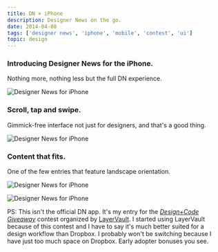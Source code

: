 ```yaml
---
title: DN × iPhone
description: Designer News on the go.
date: 2014-04-08
tags: ['designer news', 'iphone', 'mobile', 'contest', 'ui']
topic: design
---
```


### Introducing Designer News for the iPhone.

Nothing more, nothing less but the full DN experience.

![Designer News for iPhone](https://farm3.staticflickr.com/2811/13706974023_7477ed8563_b.jpg)

### Scroll, tap and swipe.

Gimmick-free interface not just for designers, and that's a good thing.

![Designer News for iPhone](https://farm8.staticflickr.com/7198/13706901213_9c20e0ecb6_b.jpg)

### Content that fits.

One of the few entries that feature landscape orientation.

![Designer News for iPhone](https://farm4.staticflickr.com/3713/13706973613_a431dc3d7a_b.jpg)

![Designer News for iPhone](https://farm8.staticflickr.com/7203/13707322804_74e193abfc_b.jpg)

PS: This isn't the official DN app. It's my entry for the _[Design+Code Giveaway](https://news.layervault.com/stories/19416-designcode-giveaway)_ contest organized by [LayerVault](https://layervault.com). I started using LayerVault because of this contest and I have to say it's much better suited for a design workflow than Dropbox. I probably won't be switching because I have just too much space on Dropbox. Early adopter bonuses you see.

